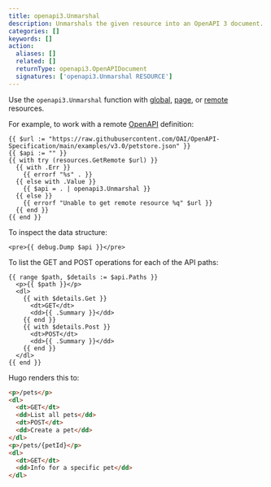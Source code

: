 ```yaml
---
title: openapi3.Unmarshal
description: Unmarshals the given resource into an OpenAPI 3 document.
categories: []
keywords: []
action:
  aliases: []
  related: []
  returnType: openapi3.OpenAPIDocument
  signatures: ['openapi3.Unmarshal RESOURCE']
---
```


Use the `openapi3.Unmarshal` function with [global], [page], or [remote] resources.

[global]: /getting-started/glossary/#global-resource
[page]: /getting-started/glossary/#page-resource
[remote]: /getting-started/glossary/#remote-resource
[OpenAPI]: https://www.openapis.org/

For example, to work with a remote [OpenAPI] definition:

```go-html-template
{{ $url := "https://raw.githubusercontent.com/OAI/OpenAPI-Specification/main/examples/v3.0/petstore.json" }}
{{ $api := "" }}
{{ with try (resources.GetRemote $url) }}
  {{ with .Err }}
    {{ errorf "%s" . }}
  {{ else with .Value }}
    {{ $api = . | openapi3.Unmarshal }}
  {{ else }}
    {{ errorf "Unable to get remote resource %q" $url }}
  {{ end }}
{{ end }}
```

To inspect the data structure:

```go-html-template
<pre>{{ debug.Dump $api }}</pre>
```

To list the GET and POST operations for each of the API paths:

```go-html-template
{{ range $path, $details := $api.Paths }}
  <p>{{ $path }}</p>
  <dl>
    {{ with $details.Get }}
      <dt>GET</dt>
      <dd>{{ .Summary }}</dd>
    {{ end }}
    {{ with $details.Post }}
      <dt>POST</dt>
      <dd>{{ .Summary }}</dd>
    {{ end }}
  </dl>
{{ end }}
```

Hugo renders this to:


```html
<p>/pets</p>
<dl>
  <dt>GET</dt>
  <dd>List all pets</dd>
  <dt>POST</dt>
  <dd>Create a pet</dd>
</dl>
<p>/pets/{petId}</p>
<dl>
  <dt>GET</dt>
  <dd>Info for a specific pet</dd>
</dl>
```
